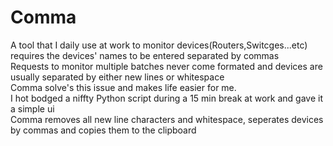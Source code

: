 # Comma
A tool that I daily use at work to monitor devices(Routers,Switcges...etc) requires the devices' names to be entered separated by commas  
Requests to monitor multiple batches never come formated and devices are usually separated by either new lines or whitespace  
Comma solve's this issue and makes life easier for me.  
I hot bodged a niffty Python script during a 15 min break at work and gave it a simple ui  
Comma removes all new line characters and whitespace, seperates devices by commas and copies them to the clipboard   
